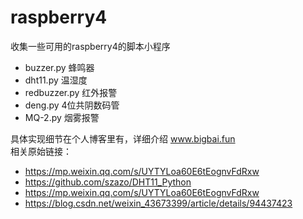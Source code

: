 # raspberry4
收集一些可用的raspberry4的脚本小程序
- buzzer.py   蜂鸣器
- dht11.py    温湿度
- redbuzzer.py  红外报警
- deng.py 4位共阴数码管
- MQ-2.py 烟雾报警




具体实现细节在个人博客里有，详细介绍 www.bigbai.fun  
相关原始链接：
- https://mp.weixin.qq.com/s/UYTYLoa60E6tEognvFdRxw
- https://github.com/szazo/DHT11_Python
- https://mp.weixin.qq.com/s/UYTYLoa60E6tEognvFdRxw
- https://blog.csdn.net/weixin_43673399/article/details/94437423
